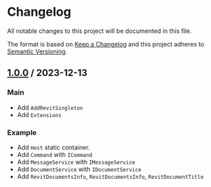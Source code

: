 # Changelog
All notable changes to this project will be documented in this file.

The format is based on [Keep a Changelog](http://keepachangelog.com/en/1.0.0/)
and this project adheres to [Semantic Versioning](http://semver.org/spec/v2.0.0.html).

## [1.0.0] / 2023-12-13
### Main
- Add `AddRevitSingleton`
- Add `Extensions`
### Example
- Add `Host` static container.
- Add `Command` with `ICommand`
- Add `MessageService` with `IMessageService`
- Add `DocumentService` with `IDocumentService`
- Add `RevitDocumentsInfo`, `RevitDocumentsInfo`, `RevitDocumentTitle`

[vNext]: ../../compare/1.0.0...HEAD
[1.0.0]: ../../compare/1.0.0